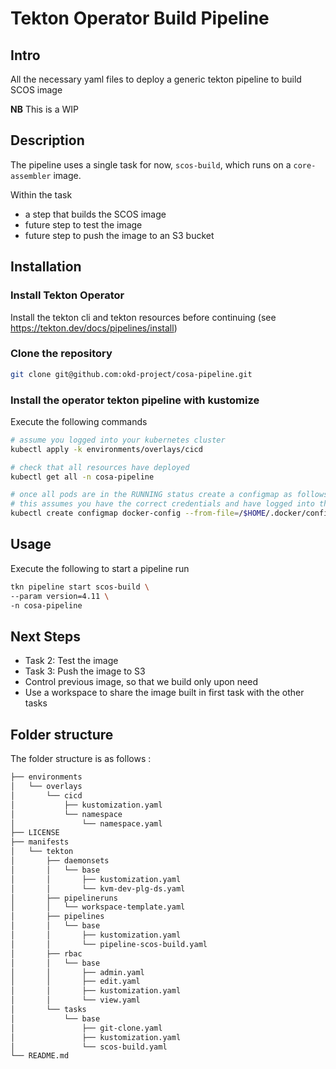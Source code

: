 # Tekton Operator Build Pipeline

## Intro

All the necessary yaml files to deploy a generic tekton pipeline to build SCOS image

**NB** This is a WIP 

## Description

The pipeline uses a single task for now, `scos-build`, which runs on a `core-assembler` image.

Within the task
* a step that builds the SCOS image
* future step to test the image
* future step to push the image to an S3 bucket

## Installation

### Install Tekton Operator

Install the tekton cli and tekton resources before continuing (see https://tekton.dev/docs/pipelines/install)

### Clone the repository

```bash
git clone git@github.com:okd-project/cosa-pipeline.git
```

### Install the operator tekton pipeline with kustomize

Execute the following commands

```bash
# assume you logged into your kubernetes cluster
kubectl apply -k environments/overlays/cicd

# check that all resources have deployed
kubectl get all -n cosa-pipeline

# once all pods are in the RUNNING status create a configmap as follows
# this assumes you have the correct credentials and have logged into the registry to push images to
kubectl create configmap docker-config --from-file=/$HOME/.docker/config.json -n cosa-pipeline
```

## Usage

Execute the following to start a pipeline run

```bash
tkn pipeline start scos-build \
--param version=4.11 \
-n cosa-pipeline
```

## Next Steps

* Task 2: Test the image
* Task 3: Push the image to S3
* Control previous image, so that we build only upon need
* Use a workspace to share the image built in first task with the other tasks

## Folder structure

The folder structure is as follows :

```bash
├── environments
│   └── overlays
│       └── cicd
│           ├── kustomization.yaml
│           └── namespace
│               └── namespace.yaml
├── LICENSE
├── manifests
│   └── tekton
│       ├── daemonsets
│       │   └── base
│       │       ├── kustomization.yaml
│       │       └── kvm-dev-plg-ds.yaml
│       ├── pipelineruns
│       │   └── workspace-template.yaml
│       ├── pipelines
│       │   └── base
│       │       ├── kustomization.yaml
│       │       └── pipeline-scos-build.yaml
│       ├── rbac
│       │   └── base
│       │       ├── admin.yaml
│       │       ├── edit.yaml
│       │       ├── kustomization.yaml
│       │       └── view.yaml
│       └── tasks
│           └── base
│               ├── git-clone.yaml
│               ├── kustomization.yaml
│               └── scos-build.yaml
└── README.md
```
